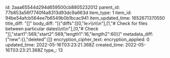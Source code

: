 id: 2aaa65544d294d659500cb8805232012
parent_id: 77b853a56f7740f4a8313d93dc9a663d
item_type: 1
item_id: 94be54afcb564ee7b6549b0b1bcac941
item_updated_time: 1652671370550
title_diff: "[]"
body_diff: "[{\"diffs\":[[0,\"le&gt;\\\n\\\n\"],[1,\"# Check for files between particular dates\\\n\\\n\"],[0,\"# Check \"]],\"start1\":569,\"start2\":569,\"length1\":16,\"length2\":60}]"
metadata_diff: {"new":{},"deleted":[]}
encryption_cipher_text: 
encryption_applied: 0
updated_time: 2022-05-16T03:23:21.368Z
created_time: 2022-05-16T03:23:21.368Z
type_: 13
